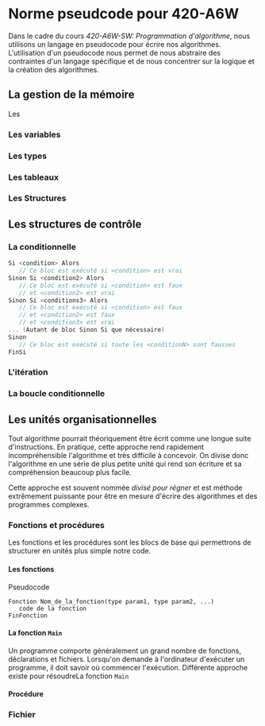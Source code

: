 # Norme pseudcode pour 420-A6W

Dans le cadre du cours _420-A6W-SW: Programmation d'algorithme_, nous utilisons un langage en pseudocode pour écrire nos algorithmes. 
L'utilisation d'un pseudocode nous permet de nous abstraire des contraintes d'un langage spécifique et de nous concentrer sur la logique et la création des algorithmes.

## La gestion de la mémoire
Les

### Les variables

### Les types

### Les tableaux

### Les Structures


## Les structures de contrôle

### La conditionnelle

```C
Si <condition> Alors
   // Ce bloc est exécuté si <condition> est vrai
Sinon Si <condition2> Alors
   // Ce bloc est exécuté si <condition> est faux
   // et <condition2> est vrai
Sinon Si <conditions3> Alors
   // Ce bloc est exécuté si <condition> est faux
   // et <condition2> est faux
   // et <condition3> est vrai
... (Autant de bloc Sinon Si que nécessaire)
Sinon
   // Ce bloc est exécuté si toute les <conditionN> sont fausses
FinSi
```


### L'itération

### La boucle conditionnelle

## Les unités organisationnelles 

Tout algorithme pourrait théoriquement être écrit comme une longue suite d'instructions.
En pratique, cette approche rend rapidement incompréhensible l'algorithme et très difficile à concevoir.
On divise donc l'algorithme en une série de plus petite unité qui rend son écriture et sa compréhension beaucoup plus facile.

Cette approche est souvent nommée _divisé pour régner_ et est méthode extrêmement puissante pour être en mesure d'écrire des algorithmes et des programmes complexes.

### Fonctions et procédures

Les fonctions et les procédures sont les blocs de base qui permettrons de structurer en unités plus simple notre code.

#### Les fonctions

Pseudocode
```
Fonction Nom_de_la_fonction(type param1, type param2, ...)
   code de la fonction
FinFonction
```

#### La fonction `Main`
Un programme comporte généralement un grand nombre de fonctions, déclarations et fichiers. 
Lorsqu'on demande à l'ordinateur d'exécuter un programme, il doit savoir où commencer l'exécution.
Différente approche existe pour résoudreLa fonction `Main` 

#### Procédure

### Fichier
